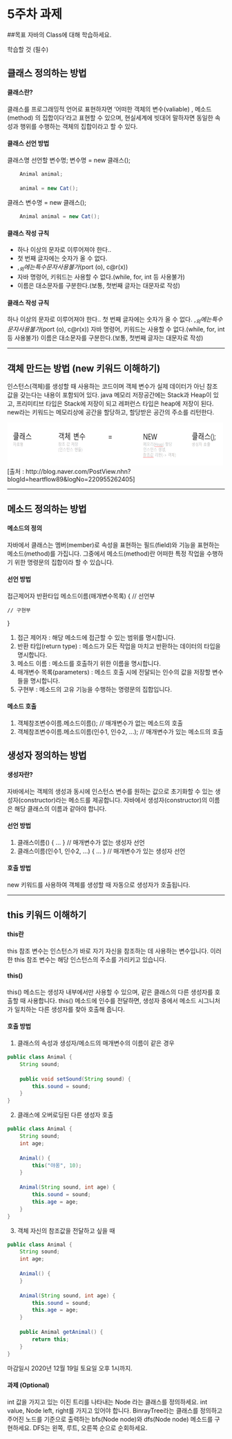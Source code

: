 5주차 과제
==

##목표
자바의 Class에 대해 학습하세요.

학습할 것 (필수)
## 클래스 정의하는 방법

#### 클래스란?
클래스를 프로그래밍적 언어로 표현하자면 ‘어떠한 객체의 변수(valiable) , 메소드(method) 의 집합이다’라고 표현할 수 있으며, 현실세계에 빗대어 말하자면 동일한 속성과 행위를 수행하는 객체의 집합이라고 할 수 있다.

#### 클래스 선언 방법

클래스명  선언할 변수명;
변수명 = new 클래스();

```java
    Animal animal;

    animal = new Cat();
```

클래스 변수명 = new 클래스();
```java
    Animal animal = new Cat();
```

#### 클래스 작성 규칙
* 하나 이상의 문자로 이루어져야 한다..
* 첫 번째 글자에는 숫자가 올 수 없다.
* $,_ 외에는 특수문자 사용불가 ($port (o), c@r(x))
* 자바 명령어, 키워드는 사용할 수 없다.(while, for, int 등 사용불가)
* 이름은 대소문자를 구분한다.(보통, 첫번째 글자는 대문자로 작성)


#### 클래스 작성 규칙

하나 이상의 문자로 이루어져야 한다..
첫 번째 글자에는 숫자가 올 수 없다.
$,_ 외에는 특수문자 사용불가 ($port (o), c@r(x))
자바 명령어, 키워드는 사용할 수 없다.(while, for, int 등 사용불가)
이름은 대소문자를 구분한다.(보통, 첫번째 글자는 대문자로 작성)

-----

## 객체 만드는 방법 (new 키워드 이해하기)
인스턴스(객체)를 생성할 때 사용하는 코드이며 객체 변수가 실제 데이터가 아닌 참조 값을 갖는다는 내용이 포함되어 있다.
java 메모리 저장공간에는 Stack과 Heap이 있고, 프리미티브 타입은 Stack에 저장이 되고 레퍼런스 타입은 heap에 저장이 된다.
new라는 키워드는 메모리상에 공간을 할당하고, 할당받은 공간의 주소를 리턴한다.

<img src="../image/week_5/5week_1.png" width="500px" height="100px" />
[출처 : http://blog.naver.com/PostView.nhn?blogId=heartflow89&logNo=220955262405]

----

## 메소드 정의하는 방법

#### 메소드의 정의
자바에서 클래스는 멤버(member)로 속성을 표현하는 필드(field)와 기능을 표현하는 메소드(method)를 가집니다.
그중에서 메소드(method)란 어떠한 특정 작업을 수행하기 위한 명령문의 집합이라 할 수 있습니다.


#### 선언 방법
접근제어자 반환타입 메소드이름(매개변수목록) { // 선언부

    // 구현부

}

1. 접근 제어자 : 해당 메소드에 접근할 수 있는 범위를 명시합니다.
2. 반환 타입(return type) : 메소드가 모든 작업을 마치고 반환하는 데이터의 타입을 명시합니다.
3. 메소드 이름 : 메소드를 호출하기 위한 이름을 명시합니다.
4. 매개변수 목록(parameters) : 메소드 호출 시에 전달되는 인수의 값을 저장할 변수들을 명시합니다.
5. 구현부 : 메소드의 고유 기능을 수행하는 명령문의 집합입니다.


#### 메소드 호출
1. 객체참조변수이름.메소드이름();                  // 매개변수가 없는 메소드의 호출
2. 객체참조변수이름.메소드이름(인수1, 인수2, ...); // 매개변수가 있는 메소드의 호출


## 생성자 정의하는 방법

#### 생성자란?
자바에서는 객체의 생성과 동시에 인스턴스 변수를 원하는 값으로 초기화할 수 있는 생성자(constructor)라는 메소드를 제공합니다.
자바에서 생성자(constructor)의 이름은 해당 클래스의 이름과 같아야 합니다.

#### 선언 방법
1. 클래스이름() { ... }                  // 매개변수가 없는 생성자 선언
2. 클래스이름(인수1, 인수2, ...) { ... } // 매개변수가 있는 생성자 선언

#### 호출 방법
new 키워드를 사용하여 객체를 생성할 때 자동으로 생성자가 호출됩니다.

----

## this 키워드 이해하기

#### this란
this 참조 변수는 인스턴스가 바로 자기 자신을 참조하는 데 사용하는 변수입니다.
이러한 this 참조 변수는 해당 인스턴스의 주소를 가리키고 있습니다.

#### this()
this() 메소드는 생성자 내부에서만 사용할 수 있으며, 같은 클래스의 다른 생성자를 호출할 때 사용합니다.
this() 메소드에 인수를 전달하면, 생성자 중에서 메소드 시그니처가 일치하는 다른 생성자를 찾아 호출해 줍니다.


#### 호출 방법
1. 클래스의 속성과 생성자/메소드의 매개변수의 이름이 같은 경우
```java
public class Animal {
    String sound;

    public void setSound(String sound) {
        this.sound = sound;
    }
}
```

2. 클래스에 오버로딩된 다른 생성자 호출
```java
public class Animal {
    String sound;
    int age;
    
    Animal() {
        this("야옹", 10);
    }

    Animal(String sound, int age) {
        this.sound = sound;
        this.age = age;
    }
}
```
3. 객체 자신의 참조값을 전달하고 싶을 때
```java
public class Animal {
    String sound;
    int age;
    
    Animal() {
    }

    Animal(String sound, int age) {
        this.sound = sound;
        this.age = age;
    }
    
    public Animal getAnimal() {
        return this;
    }
}
```


마감일시
2020년 12월 19일 토요일 오후 1시까지.

#### 과제 (Optional)
int 값을 가지고 있는 이진 트리를 나타내는 Node 라는 클래스를 정의하세요.
int value, Node left, right를 가지고 있어야 합니다.
BinrayTree라는 클래스를 정의하고 주어진 노드를 기준으로 출력하는 bfs(Node node)와 dfs(Node node) 메소드를 구현하세요.
DFS는 왼쪽, 루트, 오른쪽 순으로 순회하세요.